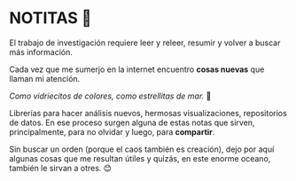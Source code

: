 # NOTITAS :speech_balloon:


El trabajo de investigación requiere leer y releer, resumir y volver a buscar más información. 

Cada vez que me sumerjo en la internet encuentro **cosas nuevas** que llaman mi atención. 

*Como vidriecitos de colores, como estrellitas de mar.* :love_letter: 

Librerías para hacer análisis nuevos, hermosas visualizaciones, repositorios de datos. 
En ese proceso surgen alguna de estas notas que sirven, principalmente, para no olvidar y luego, para **compartir**.

Sin buscar un orden (porque el caos también es creación), dejo por aquí algunas cosas que me resultan útiles y quizás, 
en este enorme oceano, también le sirvan a otres. :blush:
